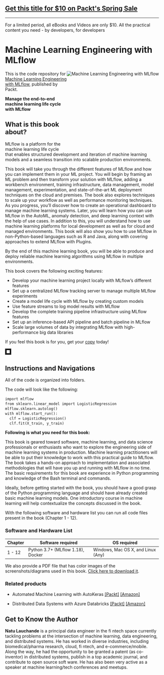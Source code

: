 ## [Get this title for $10 on Packt's Spring Sale](https://www.packt.com/B16783?utm_source=github&utm_medium=packt-github-repo&utm_campaign=spring_10_dollar_2022)
-----
For a limited period, all eBooks and Videos are only $10. All the practical content you need \- by developers, for developers

# Machine Learning Engineering with MLflow

<a href="https://www.packtpub.com/product/Machine-Learning-Engineering-with-MLflow/9781800560796?utm_source=github&utm_medium=repository&utm_campaign=9781800560796"><img src="https://static.packt-cdn.com/products/9781800560796/cover/smaller" alt="Machine Learning Engineering with MLflow" height="256px" align="right"></a>

This is the code repository for [Machine Learning Engineering with MLflow](https://www.packtpub.com/product/Machine-Learning-Engineering-with-MLflow/9781800560796?utm_source=github&utm_medium=repository&utm_campaign=9781800560796), published by Packt.

**Manage the end-to-end machine learning life cycle with MLflow**

## What is this book about?
MLflow is a platform for the machine learning life cycle that enables structured development and iteration of machine learning models and a seamless transition into scalable production environments.

This book will take you through the different features of MLflow and how you can implement them in your ML project. You will begin by framing an ML problem and then transform your solution with MLflow, adding a workbench environment, training infrastructure, data management, model management, experimentation, and state-of-the-art ML deployment techniques on the cloud and premises. The book also explores techniques to scale up your workflow as well as performance monitoring techniques. As you progress, you’ll discover how to create an operational dashboard to manage machine learning systems. Later, you will learn how you can use MLflow in the AutoML, anomaly detection, and deep learning context with the help of use cases. In addition to this, you will understand how to use machine learning platforms for local development as well as for cloud and managed environments. This book will also show you how to use MLflow in non-Python-based languages such as R and Java, along with covering approaches to extend MLflow with Plugins.

By the end of this machine learning book, you will be able to produce and deploy reliable machine learning algorithms using MLflow in multiple environments.

This book covers the following exciting features: 
* Develop your machine learning project locally with MLflow’s different features
* Set up a centralized MLflow tracking server to manage multiple MLflow experiments
* Create a model life cycle with MLflow by creating custom models
* Use feature streams to log model results with MLflow
* Develop the complete training pipeline infrastructure using MLflow features
* Set up an inference-based API pipeline and batch pipeline in MLflow
* Scale large volumes of data by integrating MLflow with high-performance big data libraries

If you feel this book is for you, get your [copy](https://www.amazon.com/dp/1800560796) today!

<a href="https://www.packtpub.com/?utm_source=github&utm_medium=banner&utm_campaign=GitHubBanner"><img src="https://raw.githubusercontent.com/PacktPublishing/GitHub/master/GitHub.png" alt="https://www.packtpub.com/" border="5" /></a>

## Instructions and Navigations
All of the code is organized into folders.

The code will look like the following:
```
import mlflow
from sklearn.linear_model import LogisticRegression
mlflow.sklearn.autolog()
with mlflow.start_run():
  clf = LogisticRegression()
  clf.fit(X_train, y_train)

```

**Following is what you need for this book:**

This book is geared toward software, machine learning, and data science professionals or enthusiasts who want to explore the engineering side of machine learning systems in production. Machine learning practitioners will be able to put their knowledge to work with this practical guide to MLflow. The book takes a hands-on approach to implementation and associated methodologies that will have you up and running with MLflow in no time. The basic requirements for this book are experience in Python programming and knowledge of the Bash terminal and commands.

Ideally, before getting started with the book, you should have a good grasp of the Python programming language and should have already created basic machine learning models. One introductory course in machine learning will help contextualize the concepts discussed in the book.

With the following software and hardware list you can run all code files present in the book (Chapter 1 - 12).

### Software and Hardware List

| Chapter  | Software required                                                                    | OS required                        |
| -------- | -------------------------------------------------------------------------------------| -----------------------------------|
|  1 - 12  |   	Python 3.7+ (MLflow 1.18), Docker                                         			  | Windows, Mac OS X, and Linux (Any) |

We also provide a PDF file that has color images of the screenshots/diagrams used in this book. [Click here to download it]( https://static.packt-cdn.com/downloads/9781800560796_ColorImages.pdf).


### Related products <Other books you may enjoy>
* Automated Machine Learning with AutoKeras [[Packt]](https://www.packtpub.com/product/automated-machine-learning-with-autokeras/9781800567641) [[Amazon]](https://www.amazon.com/dp/B08ZT2SP4J)

* Distributed Data Systems with Azure Databricks [[Packt]](https://www.packtpub.com/product/distributed-data-systems-with-azure-databricks/9781838647216) [[Amazon]](https://www.amazon.com/dp/183864721X)

## Get to Know the Author
**Natu Lauchande** is a principal data engineer in the fi ntech space currently tackling problems at the intersection of machine learning, data engineering, and distributed systems. He has worked in diverse industries, including biomedical/pharma research, cloud, fi ntech, and e-commerce/mobile. Along the way, he had the opportunity to be granted a patent (as co-inventor) in distributed systems, publish in a top academic journal, and contribute to open source soft ware. He has also been very active as a speaker at machine learning/tech conferences and meetups.


